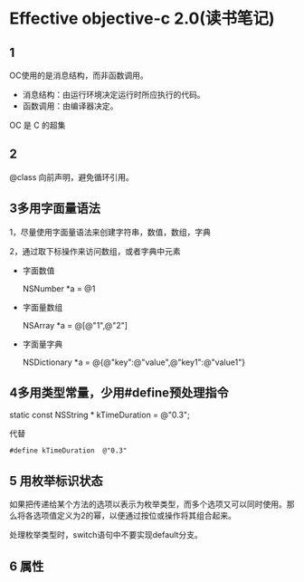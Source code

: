 # Effective objective-c 2.0(读书笔记)

## 1


OC使用的是消息结构，而非函数调用。

* 消息结构：由运行环境决定运行时所应执行的代码。
* 函数调用：由编译器决定。

OC 是 C 的超集


## 2


@class 向前声明，避免循环引用。



## 3多用字面量语法


1，尽量使用字面量语法来创建字符串，数值，数组，字典

2，通过取下标操作来访问数组，或者字典中元素


* 字面数值
    
    NSNumber *a = @1
    
* 字面量数组

    NSArray *a = @[@"1",@"2"]
    

* 字面量字典

    NSDictionary *a = @{@"key":@"value",@"key1":@"value1"}
    

## 4多用类型常量，少用#define预处理指令


static const NSString * kTimeDuration = @"0.3";

代替

`#define kTimeDuration  @"0.3"` 


## 5 用枚举标识状态


如果把传递给某个方法的选项以表示为枚举类型，而多个选项又可以同时使用。那么将各选项值定义为2的幂，以便通过按位或操作将其组合起来。


处理枚举类型时，switch语句中不要实现default分支。


## 6 属性


    





